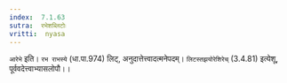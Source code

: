 ```yaml
---
index:  7.1.63
sutra:  रभेशब्लिटोः
vritti:  nyasa
---
```


`आरेभे` इति। `रभ राभस्ये` (धा.पा.974) लिट्, अनुदात्तेत्त्वादत्मनेपदम्। `लिटस्तझयोरेशिरेच्` (3.4.81) इत्येशू, पूर्ववदेत्त्वाभ्यासलोपौ।।

